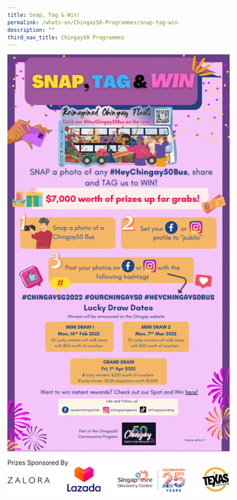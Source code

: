 ```yaml
---
title: Snap, Tag & Win!
permalink: /whats-on/Chingay50-Programmes/snap-tag-win
description: ""
third_nav_title: Chingay50 Programmes
---
```

![snap-tag-win](/images/snap-tag-win.gif)

Prizes Sponsored By
![sponsors](/images/snap-tag-win-sponsor.png)